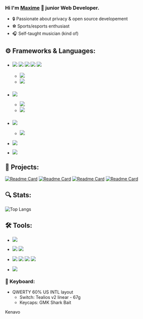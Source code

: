  ### Hi I'm [Maxime](https://www.maxime-dias.fr) 🤡 junior Web Developer.

* :lock: Passionate about privacy & open source developement
* :soccer: Sports/esports enthusiast
* :headphones: Self-taught musician (kind of)

## :gear: Frameworks & Languages: 
* ### ![](https://img.shields.io/badge/Angular-DD0031?style=for-the-badge&logo=angular&logoColor=white) ![](https://img.shields.io/badge/React-20232A?style=for-the-badge&logo=react&logoColor=61DAFB) ![](https://img.shields.io/badge/React_Native-20232A?style=for-the-badge&logo=react&logoColor=61DAFB) ![](https://img.shields.io/badge/Next-black?style=for-the-badge&logo=next.js&logoColor=white) ![](https://img.shields.io/badge/nestjs-%23E0234E.svg?style=for-the-badge&logo=nestjs&logoColor=white)
  * ![](https://img.shields.io/badge/TypeScript-007ACC?style=for-the-badge&logo=typescript&logoColor=white)
  * ![](https://img.shields.io/badge/JavaScript-F7DF1E?style=for-the-badge&logo=javascript&logoColor=black)

* ### ![](https://img.shields.io/badge/Spring-6DB33F?style=for-the-badge&logo=spring&logoColor=white)
  * ![](https://img.shields.io/badge/Java-ED8B00?style=for-the-badge&logo=java&logoColor=white) 
  * ![](https://img.shields.io/badge/Kotlin-0095D5?&style=for-the-badge&logo=kotlin&logoColor=white)
 
 * ### ![](https://img.shields.io/badge/Symfony-000000?style=for-the-badge&logo=Symfony&logoColor=white)
   * ![](https://img.shields.io/badge/PHP-777BB4?style=for-the-badge&logo=php&logoColor=white)

* ![](https://img.shields.io/badge/Sass-CC6699?style=for-the-badge&logo=sass&logoColor=white)
* ![](https://img.shields.io/badge/-GraphQL-E10098?style=for-the-badge&logo=graphql&logoColor=white)

## :construction: Projects: 
[![Readme Card](https://github-readme-stats.vercel.app/api/pin/?username=RangoDisco&repo=pics-client&theme=ayu-mirage)](https://github.com/RangoDisco/pics-client)
[![Readme Card](https://github-readme-stats.vercel.app/api/pin/?username=RangoDisco&repo=pics-server&theme=ayu-mirage)](https://github.com/RangoDisco/pics-server)
[![Readme Card](https://github-readme-stats.vercel.app/api/pin/?username=RangoDisco&repo=Ohto&theme=ayu-mirage)](https://github.com/RangoDisco/Ohto)
[![Readme Card](https://github-readme-stats.vercel.app/api/pin/?username=RangoDisco&repo=portfolio&theme=ayu-mirage)](https://github.com/RangoDisco/portfolio)

## :mag: Stats:

![Top Langs](https://github-readme-stats.vercel.app/api/top-langs/?username=RangoDisco&layout=compact&theme=ayu-mirage)

## 🛠️ Tools: 
* ![](https://img.shields.io/badge/Git-F05032?style=for-the-badge&logo=git&logoColor=white)
* ![](https://img.shields.io/badge/Linux-FCC624?style=for-the-badge&logo=linux&logoColor=black) ![](https://img.shields.io/badge/Windows-0078D6?style=for-the-badge&logo=windows&logoColor=white)

* ![](https://img.shields.io/badge/Visual_Studio_Code-0078D4?style=for-the-badge&logo=visual%20studio%20code&logoColor=white) ![](https://img.shields.io/badge/IntelliJIDEA-000000.svg?style=for-the-badge&logo=intellij-idea&logoColor=white) ![](http://img.shields.io/badge/-PHPStorm-181717?style=for-the-badge&logo=phpstorm&logoColor=white) ![](https://img.shields.io/badge/Eclipse-2C2255?style=for-the-badge&logo=eclipse&logoColor=white)

* ![](https://img.shields.io/badge/DigitalOcean-%230167ff.svg?style=for-the-badge&logo=digitalOcean&logoColor=white)

### :gem: Keyboard: 
* QWERTY 60% US INTL layout
  * Switch: Tealios v2 linear - 67g
  * Keycaps: GMK Shark Bait


Kenavo
